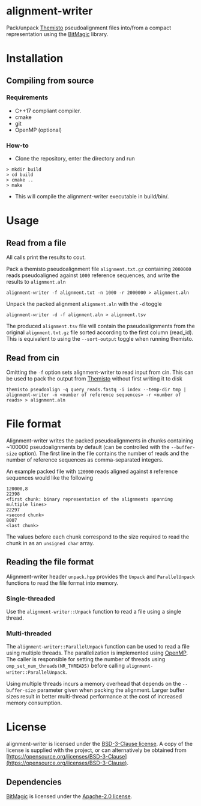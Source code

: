 # alignment-writer
Pack/unpack [Themisto](https://github.com/algbio/themisto)
pseudoalignment files into/from a compact representation using the
[BitMagic](https://github.com/tlk00/BitMagic) library.

# Installation
## Compiling from source
### Requirements
- C++17 compliant compiler.
- cmake
- git
- OpenMP (optional)

### How-to
- Clone the repository, enter the directory and run
```
> mkdir build
> cd build
> cmake ..
> make
```
- This will compile the alignment-writer executable in build/bin/.

# Usage
## Read from a file
All calls print the results to cout.

Pack a themisto pseudoalignment file `alignment.txt.gz` containing `2000000` reads pseudoaligned against `1000` reference
sequences, and write the results to `alignment.aln`
```
alignment-writer -f alignment.txt -n 1000 -r 2000000 > alignment.aln
```

Unpack the packed alignment `alignment.aln` with the `-d` toggle
```
alignment-writer -d -f alignment.aln > alignment.tsv
```

The produced `alignment.tsv` file will contain the pseudoalignments
from the original `alignment.txt.gz` file sorted according to the
first column (read_id). This is equivalent to using the
`--sort-output` toggle when running themisto.

## Read from cin
Omitting the `-f` option sets alignment-writer to read input from
cin. This can be used to pack the output from
[Themisto](https://github.com/algbio/themisto) without first writing it to disk
```
themisto pseudoalign -q query_reads.fastq -i index --temp-dir tmp | alignment-writer -n <number of reference sequences> -r <number of reads> > alignment.aln
```

# File format
Alignment-writer writes the packed pseudoalignments in chunks
containing ~100000 pseudoalignments by default (can be controlled with
the `--buffer-size` option). The first line in the file contains the
number of reads and the number of reference sequences as
comma-separated integers.

An example packed file with `120000` reads aligned against `8` reference sequences would like the following
```
120000,8
22398
<first chunk: binary representation of the alignments spanning multiple lines>
22297
<second chunk>
8007
<last chunk>
```
The values before each chunk correspond to the size required to read the chunk in as an `unsigned char` array. 

## Reading the file format
Alignment-writer header `unpack.hpp` provides the `Unpack` and
`ParallelUnpack` functions to read the file format into memory.

### Single-threaded
Use the `alignment-writer::Unpack` function to read a file using a single thread.

### Multi-threaded
The `alignment-writer::ParallelUnpack` function can be used to read a
file using multiple threads. The parallelization is implemented using
[OpenMP](https://www.openmp.org/). The caller is responsible for
setting the number of threads using `omp_set_num_threads(NR_THREADS)`
before calling `alignment-writer::ParallelUnpack`.

Using multiple threads incurs a memory overhead that depends on the
`--buffer-size` parameter given when packing the alignment. Larger
buffer sizes result in better multi-thread performance at the cost of
increased memory consumption.

# License
alignment-writer is licensed under the [BSD-3-Clause license](https://opensource.org/licenses/BSD-3-Clause). A copy of the license is supplied with the project, or can alternatively be obtained from [https://opensource.org/licenses/BSD-3-Clause](https://opensource.org/licenses/BSD-3-Clause).

## Dependencies
[BitMagic](https://github.com/tlk00/BitMagic) is licensed under the [Apache-2.0 license](https://opensource.org/licenses/Apache-2.0).
